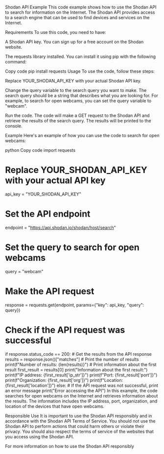 Shodan API Example
This code example shows how to use the Shodan API to search for information on the Internet. The Shodan API provides access to a search engine that can be used to find devices and services on the Internet.

Requirements
To use this code, you need to have:

A Shodan API key. You can sign up for a free account on the Shodan website.

The requests library installed. You can install it using pip with the following command:

Copy code
pip install requests
Usage
To use the code, follow these steps:

Replace YOUR_SHODAN_API_KEY with your actual Shodan API key.

Change the query variable to the search query you want to make. The search query should be a string that describes what you are looking for. For example, to search for open webcams, you can set the query variable to "webcam".

Run the code. The code will make a GET request to the Shodan API and retrieve the results of the search query. The results will be printed to the console.

Example
Here's an example of how you can use the code to search for open webcams:

python
Copy code
import requests

# Replace YOUR_SHODAN_API_KEY with your actual API key
api_key = "YOUR_SHODAN_API_KEY"

# Set the API endpoint
endpoint = "https://api.shodan.io/shodan/host/search"

# Set the query to search for open webcams
query = "webcam"

# Make the API request
response = requests.get(endpoint, params={"key": api_key, "query": query})

# Check if the API request was successful
if response.status_code == 200:
    # Get the results from the API response
    results = response.json()["matches"]
    # Print the number of results
    print(f"Number of results: {len(results)}")
    # Print information about the first result
    first_result = results[0]
    print("Information about the first result:")
    print(f"IP address: {first_result['ip_str']}")
    print(f"Port: {first_result['port']}")
    print(f"Organization: {first_result['org']}")
    print(f"Location: {first_result['location']}")
else:
    # If the API request was not successful, print an error message
    print("Error accessing the API")
In this example, the code searches for open webcams on the Internet and retrieves information about the results. The information includes the IP address, port, organization, and location of the devices that have open webcams.

Responsible Use
It is important to use the Shodan API responsibly and in accordance with the Shodan API Terms of Service. You should not use the Shodan API to perform actions that could harm others or violate their privacy. You should also respect the terms of service of the websites that you access using the Shodan API.

For more information on how to use the Shodan API responsibly
